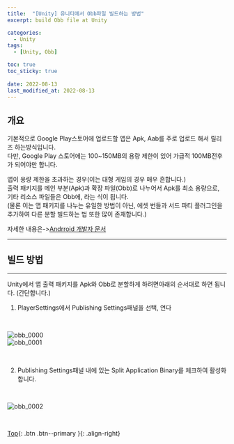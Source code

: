 ```yaml
---
title:  "[Unity] 유니티에서 Obb파일 빌드하는 방법"
excerpt: build Obb file at Unity

categories:
  - Unity
tags:
  - [Unity, Obb]

toc: true
toc_sticky: true
 
date: 2022-08-13
last_modified_at: 2022-08-13
---
```


## 개요
기본적으로 Google Play스토어에 업로드할 앱은 Apk, Aab를 주로 업로드 해서 릴리즈 하는방식입니다. <br>
다만, Google Play 스토어에는 100~150MB의 용량 제한이 있어 가급적 100MB전후가 되어야만 합니다.<br>

앱이 용량 제한을 초과하는 경우(이는 대형 게임의 경우 매우 흔합니다.)<br>
출력 패키지를 메인 부분(Apk)과 확장 파일(Obb)로 나누어서 Apk를 최소 용량으로, 기타 리소스 파일들은 Obb에, 라는 식이 됩니다.
<br>
(물론 이는 앱 패키지를 나누는 유일한 방법이 아닌, 에셋 번들과 서드 파티 플러그인을 추가하여 다른 분할 빌드하는 법 또한 많이 존재합니다.)

자세한 내용은->[Andrroid 개발자 문서](https://developer.android.com/google/play/expansion-files)

---
## 빌드 방법
---
Unity에서 앱 출력 패키지를 Apk와 Obb로 분할하게 하려면아래의 순서대로 하면 됩니다. (간단합니다.)

1. PlayerSettings에서 Publishing Settings패널을 선택, 연다
<br>

![obb_0000](https://user-images.githubusercontent.com/40765022/184476664-c7f6b801-c3c8-4e71-a6d9-8a51ccac012d.png) <br>
![obb_0001](https://user-images.githubusercontent.com/40765022/184476665-6247457a-f5ac-43fe-aef3-f35eeacedb68.png) <br>


<br>

2. Publishing Settings패널 내에 있는 Split Application Binary를 체크하여 활성화 합니다.
<br>

![obb_0002](https://user-images.githubusercontent.com/40765022/184476666-a8fa723a-450e-4447-8d11-bc4b9703510a.png)

<br> 

[Top](#){: .btn .btn--primary }{: .align-right}